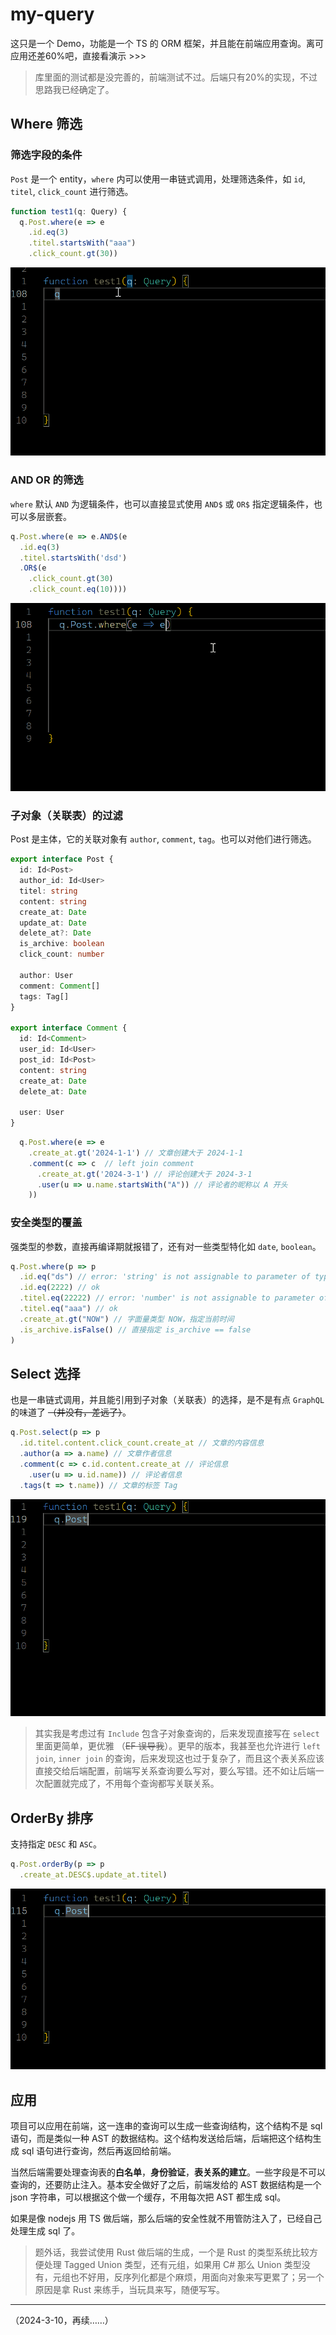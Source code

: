 # my-query
这只是一个 Demo，功能是一个 TS 的 ORM 框架，并且能在前端应用查询。离可应用还差60%吧，直接看演示 >>>

> 库里面的测试都是没完善的，前端测试不过。后端只有20%的实现，不过思路我已经确定了。

## Where 筛选

### 筛选字段的条件
`Post` 是一个 entity，`where` 内可以使用一串链式调用，处理筛选条件，如 `id`, `titel`, `click_count` 进行筛选。
``` ts
function test1(q: Query) {
  q.Post.where(e => e
    .id.eq(3)
    .titel.startsWith("aaa")
    .click_count.gt(30))
```
![test1](Doc/img/where3.gif)

### AND OR 的筛选
`where` 默认 `AND` 为逻辑条件，也可以直接显式使用 `AND$` 或 `OR$` 指定逻辑条件，也可以多层嵌套。
``` ts
q.Post.where(e => e.AND$(e
  .id.eq(3)
  .titel.startsWith('dsd')
  .OR$(e
    .click_count.gt(30)
    .click_count.eq(10))))
```
![where_and](Doc/img/where_and2.gif)

### 子对象（关联表）的过滤
Post 是主体，它的关联对象有 `author`, `comment`, `tag`。也可以对他们进行筛选。
``` ts
export interface Post {
  id: Id<Post>
  author_id: Id<User>
  titel: string
  content: string
  create_at: Date
  update_at: Date
  delete_at?: Date
  is_archive: boolean
  click_count: number

  author: User
  comment: Comment[]
  tags: Tag[]
}

export interface Comment {
  id: Id<Comment>
  user_id: Id<User>
  post_id: Id<Post>
  content: string
  create_at: Date
  delete_at: Date

  user: User
}
```
``` ts
  q.Post.where(e => e
    .create_at.gt('2024-1-1') // 文章创建大于 2024-1-1
    .comment(c => c  // left join comment
      .create_at.gt('2024-3-1') // 评论创建大于 2024-3-1
      .user(u => u.name.startsWith("A")) // 评论者的昵称以 A 开头
    ))
```

### 安全类型的覆盖
强类型的参数，直接再编译期就报错了，还有对一些类型特化如 `date`, `boolean`。
``` ts
q.Post.where(p => p
  .id.eq("ds") // error: 'string' is not assignable to parameter of type 'Id<Post> | Op'.
  .id.eq(2222) // ok
  .titel.eq(22222) // error: 'number' is not assignable to parameter of type 'string | Op'
  .titel.eq("aaa") // ok
  .create_at.gt("NOW") // 字面量类型 NOW，指定当前时间
  .is_archive.isFalse() // 直接指定 is_archive == false
)
```

## Select 选择
也是一串链式调用，并且能引用到子对象（关联表）的选择，是不是有点 `GraphQL` 的味道了 ~~（并没有，差远了）~~。
``` ts
q.Post.select(p => p
  .id.titel.content.click_count.create_at // 文章的内容信息
  .author(a => a.name) // 文章作者信息
  .comment(c => c.id.content.create_at // 评论信息
    .user(u => u.id.name)) // 评论者信息
  .tags(t => t.name)) // 文章的标签 Tag
```
![select1](Doc/img/select1.gif)
> 其实我是考虑过有 `Include` 包含子对象查询的，后来发现直接写在 `select` 里面更简单，更优雅 （~~EF 误导我~~）。更早的版本，我甚至也允许进行 `left join`, `inner join` 的查询，后来发现这也过于复杂了，而且这个表关系应该直接交给后端配置，前端写关系查询要么写对，要么写错。还不如让后端一次配置就完成了，不用每个查询都写关联关系。

## OrderBy 排序
支持指定 `DESC` 和 `ASC`。
``` ts
q.Post.orderBy(p => p
  .create_at.DESC$.update_at.titel)
```
![orderby](Doc/img/orderby1.gif)

## 应用
项目可以应用在前端，这一连串的查询可以生成一些查询结构，这个结构不是 sql 语句，而是类似一种 AST 的数据结构。这个结构发送给后端，后端把这个结构生成 sql 语句进行查询，然后再返回给前端。

当然后端需要处理查询表的**白名单**，**身份验证**，**表关系的建立**。一些字段是不可以查询的，还要防止注入。基本安全做好了之后，前端发给的 AST 数据结构是一个 json 字符串，可以根据这个做一个缓存，不用每次把 AST 都生成 sql。

如果是像 nodejs 用 TS 做后端，那么后端的安全性就不用管防注入了，已经自己处理生成 sql 了。

> 题外话，我尝试使用 Rust 做后端的生成，一个是 Rust 的类型系统比较方便处理 Tagged Union 类型，还有元组，如果用 C# 那么 Union 类型没有，元组也不好用，反序列化都是个麻烦，用面向对象来写更累了；另一个原因是拿 Rust 来练手，当玩具来写，随便写写。

---

（2024-3-10，再续……）